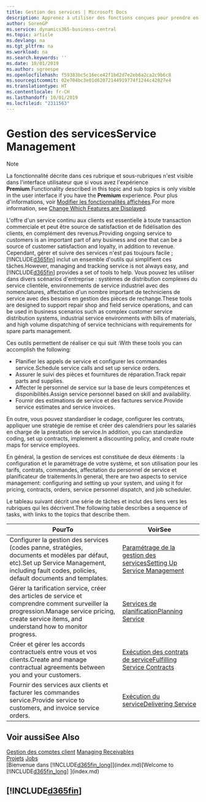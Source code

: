 ```yaml
---
title: Gestion des services | Microsoft Docs
description: Apprenez à utiliser des fonctions conçues pour prendre en charge les opérations de l'atelier de réparation et du service clientèle.
author: SorenGP
ms.service: dynamics365-business-central
ms.topic: article
ms.devlang: na
ms.tgt_pltfrm: na
ms.workload: na
ms.search.keywords: ''
ms.date: 10/01/2019
ms.author: sgroespe
ms.openlocfilehash: f59383bc5c16ece42f1bd2d7e2eb6a2ca2c9b6c8
ms.sourcegitcommit: 02e704bc3e01d62072144919774f1244c42827e4
ms.translationtype: HT
ms.contentlocale: fr-CH
ms.lasthandoff: 10/01/2019
ms.locfileid: "2311563"
---
```

# <a name="service-management"></a><span data-ttu-id="00cf2-103">Gestion des services</span><span class="sxs-lookup"><span data-stu-id="00cf2-103">Service Management</span></span>
> [!NOTE]
> <span data-ttu-id="00cf2-104">La fonctionnalité décrite dans ces rubrique et sous-rubriques n'est visible dans l'interface utilisateur que si vous avez l'expérience **Premium**.</span><span class="sxs-lookup"><span data-stu-id="00cf2-104">Functionality described in this topic and sub topics is only visible in the user interface if you have the **Premium** experience.</span></span> <span data-ttu-id="00cf2-105">Pour plus d'informations, voir [Modifier les fonctionnalités affichées](ui-experiences.md).</span><span class="sxs-lookup"><span data-stu-id="00cf2-105">For more information, see [Change Which Features are Displayed](ui-experiences.md).</span></span>

<span data-ttu-id="00cf2-106">L'offre d'un service continu aux clients est essentielle à toute transaction commerciale et peut être source de satisfaction et de fidélisation des clients, en complément des revenus.</span><span class="sxs-lookup"><span data-stu-id="00cf2-106">Providing ongoing service to customers is an important part of any business and one that can be a source of customer satisfaction and loyalty, in addition to revenue.</span></span> <span data-ttu-id="00cf2-107">Cependant, gérer et suivre des services n'est pas toujours facile ; [!INCLUDE[d365fin](includes/d365fin_md.md)] inclut un ensemble d'outils qui simplifient ces tâches.</span><span class="sxs-lookup"><span data-stu-id="00cf2-107">However, managing and tracking service is not always easy, and [!INCLUDE[d365fin](includes/d365fin_md.md)] provides a set of tools to help.</span></span> <span data-ttu-id="00cf2-108">Vous pouvez les utiliser dans divers scénarios d'entreprise : systèmes de distribution complexes du service clientèle, environnements de service industriel avec des nomenclatures, affectation d'un nombre important de techniciens de service avec des besoins en gestion des pièces de rechange.</span><span class="sxs-lookup"><span data-stu-id="00cf2-108">These tools are designed to support repair shop and field service operations, and can be used in business scenarios such as complex customer service distribution systems, industrial service environments with bills of materials, and high volume dispatching of service technicians with requirements for spare parts management.</span></span>  

 <span data-ttu-id="00cf2-109">Ces outils permettent de réaliser ce qui suit :</span><span class="sxs-lookup"><span data-stu-id="00cf2-109">With these tools you can accomplish the following:</span></span>  

* <span data-ttu-id="00cf2-110">Planifier les appels de service et configurer les commandes service.</span><span class="sxs-lookup"><span data-stu-id="00cf2-110">Schedule service calls and set up service orders.</span></span>  
* <span data-ttu-id="00cf2-111">Assurer le suivi des pièces et fournitures de réparation.</span><span class="sxs-lookup"><span data-stu-id="00cf2-111">Track repair parts and supplies.</span></span>  
* <span data-ttu-id="00cf2-112">Affecter le personnel de service sur la base de leurs compétences et disponibilités.</span><span class="sxs-lookup"><span data-stu-id="00cf2-112">Assign service personnel based on skill and availability.</span></span>  
* <span data-ttu-id="00cf2-113">Fournir des estimations de service et des factures service.</span><span class="sxs-lookup"><span data-stu-id="00cf2-113">Provide service estimates and service invoices.</span></span>  

<span data-ttu-id="00cf2-114">En outre, vous pouvez standardiser le codage, configurer les contrats, appliquer une stratégie de remise et créer des calendriers pour les salariés en charge de la prestation de service.</span><span class="sxs-lookup"><span data-stu-id="00cf2-114">In addition, you can standardize coding, set up contracts, implement a discounting policy, and create route maps for service employees.</span></span>  

<span data-ttu-id="00cf2-115">En général, la gestion de services est constituée de deux éléments : la configuration et le paramétrage de votre système, et son utilisation pour les tarifs, contrats, commandes, affectation du personnel de service et planificateur de traitements.</span><span class="sxs-lookup"><span data-stu-id="00cf2-115">In general, there are two aspects to service management: configuring and setting up your system, and using it for pricing, contracts, orders, service personnel dispatch, and job scheduler.</span></span>  

<span data-ttu-id="00cf2-116">Le tableau suivant décrit une série de tâches et inclut des liens vers les rubriques qui les décrivent.</span><span class="sxs-lookup"><span data-stu-id="00cf2-116">The following table describes a sequence of tasks, with links to the topics that describe them.</span></span>   

|<span data-ttu-id="00cf2-117">**Pour**</span><span class="sxs-lookup"><span data-stu-id="00cf2-117">**To**</span></span>|<span data-ttu-id="00cf2-118">**Voir**</span><span class="sxs-lookup"><span data-stu-id="00cf2-118">**See**</span></span>|  
|------------|-------------|  
|<span data-ttu-id="00cf2-119">Configurer la gestion des services (codes panne, stratégies, documents et modèles par défaut, etc).</span><span class="sxs-lookup"><span data-stu-id="00cf2-119">Set up Service Management, including fault codes, policies, default documents and templates.</span></span>|[<span data-ttu-id="00cf2-120">Paramétrage de la gestion des services</span><span class="sxs-lookup"><span data-stu-id="00cf2-120">Setting Up Service Management</span></span>](service-setup-service.md)|  
|<span data-ttu-id="00cf2-121">Gérer la tarification service, créer des articles de service et comprendre comment surveiller la progression.</span><span class="sxs-lookup"><span data-stu-id="00cf2-121">Manage service pricing, create service items, and understand how to monitor progress.</span></span>|[<span data-ttu-id="00cf2-122">Services de planification</span><span class="sxs-lookup"><span data-stu-id="00cf2-122">Planning Service</span></span>](service-plan-service.md)|  
|<span data-ttu-id="00cf2-123">Créer et gérer les accords contractuels entre vous et vos clients.</span><span class="sxs-lookup"><span data-stu-id="00cf2-123">Create and manage contractual agreements between you and your customers.</span></span>|[<span data-ttu-id="00cf2-124">Exécution des contrats de service</span><span class="sxs-lookup"><span data-stu-id="00cf2-124">Fulfilling Service Contracts</span></span>](service-fulfill-service-contracts.md)|  
|<span data-ttu-id="00cf2-125">Fournir des services aux clients et facturer les commandes service.</span><span class="sxs-lookup"><span data-stu-id="00cf2-125">Provide service to customers, and invoice service orders.</span></span>|[<span data-ttu-id="00cf2-126">Exécution du service</span><span class="sxs-lookup"><span data-stu-id="00cf2-126">Delivering Service</span></span>](service-deliver-service.md)|  

## <a name="see-also"></a><span data-ttu-id="00cf2-127">Voir aussi</span><span class="sxs-lookup"><span data-stu-id="00cf2-127">See Also</span></span>  
<span data-ttu-id="00cf2-128">[Gestion des comptes client](receivables-manage-receivables.md) </span><span class="sxs-lookup"><span data-stu-id="00cf2-128">[Managing Receivables](receivables-manage-receivables.md) </span></span>  
<span data-ttu-id="00cf2-129">[Projets](projects-how-create-jobs.md) </span><span class="sxs-lookup"><span data-stu-id="00cf2-129">[Jobs](projects-how-create-jobs.md) </span></span>  
<span data-ttu-id="00cf2-130">[Bienvenue dans [!INCLUDE[d365fin_long](includes/d365fin_long_md.md)]](index.md)</span><span class="sxs-lookup"><span data-stu-id="00cf2-130">[Welcome to [!INCLUDE[d365fin_long](includes/d365fin_long_md.md)] ](index.md)</span></span>

## [!INCLUDE[d365fin](includes/free_trial_md.md)]  
